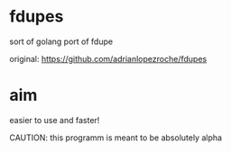 # fdupes
sort of golang port of fdupe

original: https://github.com/adrianlopezroche/fdupes

# aim
easier to use and faster!

CAUTION: this programm is meant to be absolutely alpha

